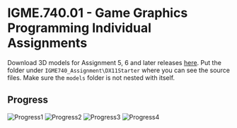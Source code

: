 # IGME.740.01 - Game Graphics Programming Individual Assignments

Download 3D models for Assignment 5, 6 and later releases [here](https://github.com/shurunxuan/IGME740_Assignment/releases/download/MDL/models.7z). Put the folder under `IGME740_Assignment\DX11Starter` where you can see the source files. Make sure the `models` folder is not nested with itself.

## Progress

![Progress1](miscs/progress1.jpg)
![Progress2](miscs/progress2.jpg)
![Progress3](miscs/progress3.jpg)
![Progress4](miscs/progress4.jpg)